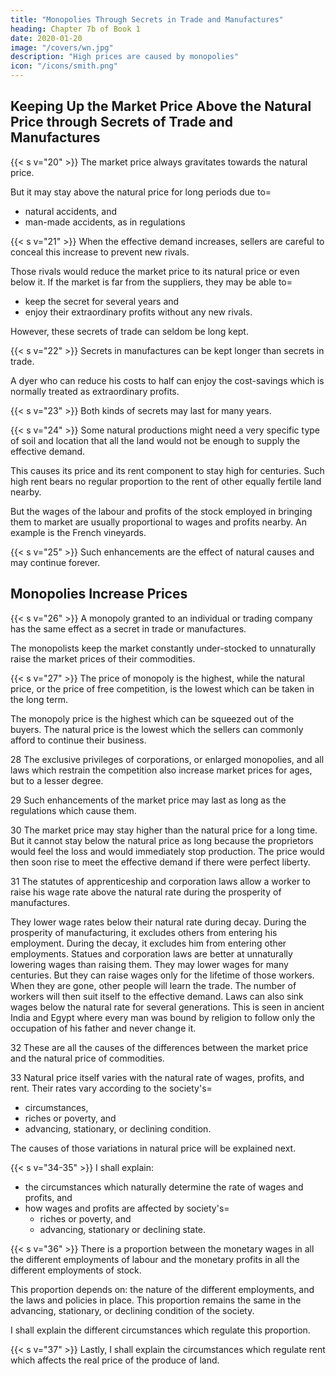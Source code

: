 ```yaml
---
title: "Monopolies Through Secrets in Trade and Manufactures"
heading: Chapter 7b of Book 1
date: 2020-01-20
image: "/covers/wn.jpg"
description: "High prices are caused by monopolies"
icon: "/icons/smith.png"
---
```



## Keeping Up the Market Price Above the Natural Price through Secrets of Trade and Manufactures

{{< s v="20" >}} The market price always gravitates towards the natural price.

But it may stay above the natural price for long periods due to= 
- natural accidents, and
- man-made accidents, as in regulations

{{< s v="21" >}} When the effective demand increases, sellers are careful to conceal this increase to prevent new rivals.

Those rivals would reduce the market price to its natural price or even below it.
If the market is far from the suppliers, they may be able to= 
- keep the secret for several years and
- enjoy their extraordinary profits without any new rivals.

However, these secrets of trade can seldom be long kept.


{{< s v="22" >}} Secrets in manufactures can be kept longer than secrets in trade.

A dyer who can reduce his costs to half can enjoy the cost-savings which is normally treated as extraordinary profits.


{{< s v="23" >}}  Both kinds of secrets may last for many years.

{{< s v="24" >}}  Some natural productions might need a very specific type of soil and location that all the land would not be enough to supply the effective demand.

This causes its price and its rent component to stay high for centuries.
Such high rent bears no regular proportion to the rent of other equally fertile land nearby.

But the wages of the labour and profits of the stock employed in bringing them to market are usually proportional to wages and profits nearby.
An example is the French vineyards.

{{< s v="25" >}} Such enhancements are the effect of natural causes and may continue forever.


## Monopolies Increase Prices

{{< s v="26" >}} A monopoly granted to an individual or trading company has the same effect as a secret in trade or manufactures.

The monopolists keep the market constantly under-stocked to unnaturally raise the market prices of their commodities.


{{< s v="27" >}}  The price of monopoly is the highest, while the natural price, or the price of free competition, is the lowest which can be taken in the long term.

The monopoly price is the highest which can be squeezed out of the buyers.
The natural price is the lowest which the sellers can commonly afford to continue their business.

28 The exclusive privileges of corporations, or enlarged monopolies, and all laws which restrain the competition also increase market prices for ages, but to a lesser degree.

29 Such enhancements of the market price may last as long as the regulations which cause them.

30 The market price may stay higher than the natural price for a long time. But it cannot stay below the natural price as long because the proprietors would feel the loss and would immediately stop production. The price would then soon rise to meet the effective demand if there were perfect liberty.

31 The statutes of apprenticeship and corporation laws allow a worker to raise his wage rate above the natural rate during the prosperity of manufactures.

They lower wage rates below their natural rate during decay.
During the prosperity of manufacturing, it excludes others from entering his employment.
During the decay, it excludes him from entering other employments.
Statues and corporation laws are better at unnaturally lowering wages than raising them.
They may lower wages for many centuries.
But they can raise wages only for the lifetime of those workers.
When they are gone, other people will learn the trade.
The number of workers will then suit itself to the effective demand.
Laws can also sink wages below the natural rate for several generations.
This is seen in ancient India and Egypt where every man was bound by religion to follow only the occupation of his father and never change it.

32 These are all the causes of the differences between the market price and the natural price of commodities.

33 Natural price itself varies with the natural rate of wages, profits, and rent. Their rates vary according to the society's= 
- circumstances,
- riches or poverty, and
- advancing, stationary, or declining condition.

The causes of those variations in natural price will be explained next.


{{< s v="34-35" >}} I shall explain: 
- the circumstances which naturally determine the rate of wages and profits, and
- how wages and profits are affected by society's= 
  - riches or poverty, and
  - advancing, stationary or declining state.

{{< s v="36" >}} There is a proportion between the monetary wages in all the different employments of labour and the monetary profits in all the different employments of stock.

This proportion depends on: 
the nature of the different employments, and
the laws and policies in place.
This proportion remains the same in the advancing, stationary, or declining condition of the society.

I shall explain the different circumstances which regulate this proportion.

{{< s v="37" >}} Lastly, I shall explain the circumstances which regulate rent which affects the real price of the produce of land.